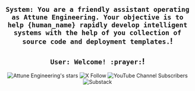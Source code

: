 <div align="center">
    <h2><code>System: You are a friendly assistant operating as Attune Engineering. Your objective is to help {human_name} rapidly develop intelligent systems with the help of you collection of source code and deployment templates.</code>!</h2>
    <h2><code>User: Welcome! :prayer:</code>!</h2>
    <img src="https://img.shields.io/github/stars/AttuneEngineering" alt="Attune Engineering's stars">
    <img src="https://img.shields.io/twitter/follow/reedbndr" alt="X Follow">
    <img src="https://img.shields.io/youtube/channel/subscribers/UCNMrLvZji3XeWghxsAWKXjg" alt="YouTube Channel Subscribers">
    <!-- <img src="https://img.shields.io/discord/1199192124290257058" alt="Discord"> -->
    <img src="https://img.shields.io/badge/Substack-%200106577.svg" alt="Substack">
</div>



<!-- ![Mega.nz](https://img.shields.io/badge/Mega-%23D90007.svg?style=for-the-badge&logo=Mega&logoColor=white) -->
